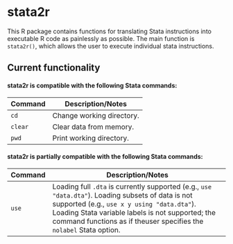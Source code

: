 stata2r
======
This R package contains functions for translating Stata instructions into executable R code as painlessly as possible. The main function is `stata2r()`, which allows the user to execute individual stata instructions.

## Current functionality
#### stata2r is compatible with the following Stata commands:

Command | Description/Notes
--- | ---
`cd`| Change working directory.
`clear`| Clear data from memory.
`pwd`| Print working directory.

#### stata2r is partially compatible with the following Stata commands:
Command | Description/Notes
--- | ---
`use` | Loading full `.dta` is currently supported (e.g., `use "data.dta"`). Loading subsets of data is not supported (e.g., `use x y using "data.dta"`). Loading Stata variable labels is not supported; the command functions as if theuser specifies the `nolabel` Stata option.
